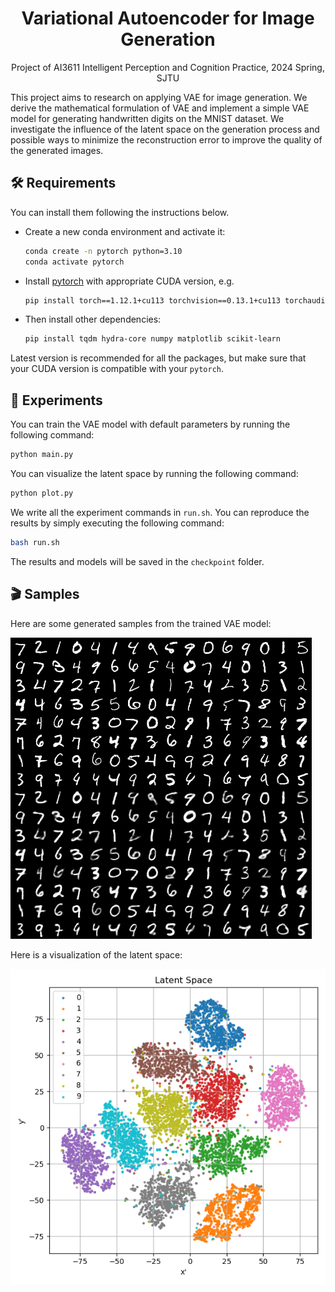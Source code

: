 <h1 align="center">
Variational Autoencoder for Image Generation
</h1>
<p align="center">
    Project of AI3611 Intelligent Perception and Cognition Practice, 2024 Spring, SJTU
</p>

This project aims to research on applying VAE for image generation. We derive the mathematical formulation of VAE and implement a simple VAE model for generating handwritten digits on the MNIST dataset. We investigate the influence of the latent space on the generation process and possible ways to minimize the reconstruction error to improve the quality of the generated images. 

## 🛠️ Requirements

You can install them following the instructions below.

* Create a new conda environment and activate it:
  
    ```bash
    conda create -n pytorch python=3.10
    conda activate pytorch
    ```

* Install [pytorch](https://pytorch.org/get-started/previous-versions/) with appropriate CUDA version, e.g.
  
    ```bash
    pip install torch==1.12.1+cu113 torchvision==0.13.1+cu113 torchaudio==0.12.1 --extra-index-url https://download.pytorch.org/whl/cu113
    ```

* Then install other dependencies:
  
    ```bash
    pip install tqdm hydra-core numpy matplotlib scikit-learn
    ```

Latest version is recommended for all the packages, but make sure that your CUDA version is compatible with your `pytorch`.

## 🚀 Experiments

You can train the VAE model with default parameters by running the following command:

```bash
python main.py
```

You can visualize the latent space by running the following command:

```bash
python plot.py
```

We write all the experiment commands in `run.sh`. You can reproduce the results by simply executing the following command:

```bash
bash run.sh
```

The results and models will be saved in the `checkpoint` folder.

## 🎬 Samples

Here are some generated samples from the trained VAE model:

![Generated Samples](assets/sample.png)

Here is a visualization of the latent space:

![Latent Space](assets/latent.png)